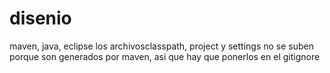 # disenio
maven, java, eclipse
los archivosclasspath, project y settings no se suben porque son generados por maven, asi que hay que ponerlos en el gitignore